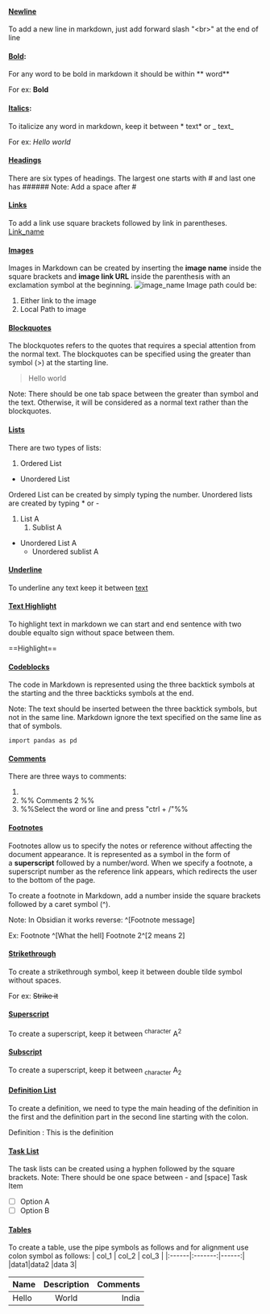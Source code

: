 #### <u>Newline</u>
To add a new line in markdown, just add forward slash "\<br>" at the end of line

#### <u>Bold</u>:
For any word to be bold in markdown it should be within ** word**

For ex: **Bold**

#### <u>Italics</u>:
To italicize any word in markdown, keep it between * text* or _ text_

For ex: *Hello* _world_

#### <u>Headings</u>
There are six types of headings. 
The largest one starts with # and last one has ######
Note: Add a space after #

#### <u>Links</u>
To add a link use square brackets followed by link in parentheses.
[Link_name](https://www.javatpoint.com/link-in-markdown)

#### <u>Images</u>
Images in Markdown can be created by inserting the **image name** inside the square brackets and **image link URL** inside the parenthesis with an exclamation symbol at the beginning.
![image_name](Image_path)
Image path could be:
1) Either link to the image
2) Local Path to image

#### <u>Blockquotes</u>
The blockquotes refers to the quotes that requires a special attention from the normal text. The blockquotes can be specified using the greater than symbol (>) at the starting line.

>    Hello
>    world

Note: There should be one tab space between the greater than symbol and the text. Otherwise, it will be considered as a normal text rather than the blockquotes.

#### <u>Lists</u>
There are two types of lists:
1) Ordered List
- Unordered List

Ordered List can be created by simply typing the number.
Unordered lists are created by typing * or -

1) List A
	1) Sublist A

* Unordered List A
	* Unordered sublist A


#### <u>Underline</u>
To underline any text keep it between <u>text</u>

#### <u>Text Highlight</u>
To highlight text in markdown we can start and end sentence with two double equalto sign without space between them.

==Highlight==

#### <u>Codeblocks</u>
The code in Markdown is represented using the three backtick symbols at the starting and the three backticks symbols at the end.

Note: The text should be inserted between the three backtick symbols, but not in the same line. Markdown ignore the text specified on the same line as that of symbols.

```
import pandas as pd
```

#### <u>Comments</u>
There are three ways to comments:
1. <!--Comments 1-->
2. %% Comments 2 %%
3.  %%Select the word or line and press "ctrl + /"%%

#### <u>Footnotes</u>
Footnotes allow us to specify the notes or reference without affecting the document appearance. It is represented as a symbol in the form of a **superscript** followed by a number/word. When we specify a footnote, a superscript number as the reference link appears, which redirects the user to the bottom of the page.

To create a footnote in Markdown, add a number inside the square brackets followed by a caret symbol (^).

Note: In Obsidian it works reverse: ^[Footnote message]

Ex:
Footnote ^[What the hell] Footnote 2^[2 means 2]

#### <u>Strikethrough</u>
To create a strikethrough symbol, keep it between double tilde symbol without spaces.

For ex:
~~Strike it~~

#### <u>Superscript</u>
To create a superscript, keep it between  <sup>character</sup>
A<sup>2</sup>


#### <u>Subscript</u>
To create a superscript, keep it between  <sub>character</sub>
A<sub>2</sub>



#### <u>Definition List</u>
To create a definition, we need to type the main heading of the definition in the first and the definition part in the second line starting with the colon.

Definition
: This is the definition




#### <u>Task List</u>
The task lists can be created using a hyphen followed by the square brackets.
Note: There should be one space between - and [space] Task Item
- [ ]    Option A
- [ ]    Option B

#### <u>Tables</u>
To create a table, use the pipe symbols as follows and for alignment use colon symbol as follows:
| col_1 | col_2 | col_3 |
|:------|:-------:|------:|
|data1|data2   |data 3|

| Name | Description | Comments |
|:-------|:-------------:|-------------:|
| Hello  | World          | India           |
